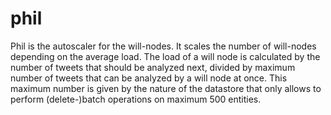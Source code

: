 # phil
Phil is the autoscaler for the will-nodes.
It scales the number of will-nodes depending on the average load.
The load of a will node is calculated by the number of tweets that should be analyzed next,
divided by maximum number of tweets that can be analyzed by a will node at once.
This maximum number is given by the nature of the datastore
that only allows to perform (delete-)batch operations on maximum 500 entities.
